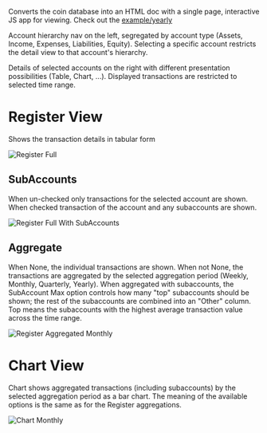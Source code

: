 Converts the coin database into an HTML doc with a single page, interactive JS app for viewing.
Check out the [example/yearly](/examples/yearly/viewer.html)

Account hierarchy nav on the left, segregated by account type (Assets, Income, Expenses, Liabilities, Equity).
Selecting a specific account restricts the detail view to that account's hierarchy.

Details of selected accounts on the right with different presentation possibilities (Table, Chart, ...).
Displayed transactions are restricted to selected time range.

# Register View

Shows the transaction details in tabular form

![Register Full](https://github.com/mkobetic/coin/assets/871693/d25a6cd8-9775-4261-a601-3d2173ec8a6c)

## SubAccounts

When un-checked only transactions for the selected account are shown.
When checked transaction of the account and any subaccounts are shown.

![Register Full With SubAccounts](https://github.com/mkobetic/coin/assets/871693/011f46e4-2f1d-4566-ac6a-58f7b4b8d66f)

## Aggregate

When None, the individual transactions are shown.
When not None, the transactions are aggregated by the selected aggregation period (Weekly, Monthly, Quarterly, Yearly).
When aggregated with subaccounts, the SubAccount Max option controls how many "top" subaccounts should be shown; the rest of the subaccounts are combined into an "Other" column. Top means the subaccounts with the highest average transaction value across the time range.

![Register Aggregated Monthly](https://github.com/mkobetic/coin/assets/871693/ca4897e1-54f3-4d94-93c7-c054b925f566)

# Chart View

Chart shows aggregated transactions (including subaccounts) by the selected aggregation period as a bar chart. The meaning of the available options is the same as for the Register aggregations.

![Chart Monthly](https://github.com/mkobetic/coin/assets/871693/7e265e93-131b-4a9e-b1db-3b201a53092b)
